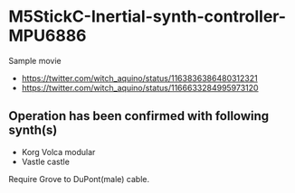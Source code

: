# M5StickC-Inertial-synth-controller-MPU6886

Sample movie
- https://twitter.com/witch_aquino/status/1163836386480312321
- https://twitter.com/witch_aquino/status/1166633284995973120

## Operation has been confirmed with following synth(s)
- Korg Volca modular
- Vastle castle

Require Grove to DuPont(male) cable.
